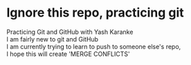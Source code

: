 # Ignore this repo, practicing git

Practicing Git and GitHub with Yash Karanke<br/>
I am fairly new to git and GitHub<br>
I am currently trying to learn to push to someone else's repo,<br>
I hope this will create 'MERGE CONFLICTS'<br>